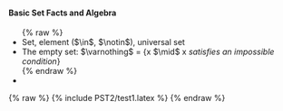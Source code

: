 ---
---
<h4>Basic Set Facts and Algebra</h4>
<ul>
    {% raw %}
    <li>Set, element ($\in$, $\notin$), universal set</li>
    <li>The empty set: $\varnothing$ = {x $\mid$ x <i>satisfies an impossible condition</i>}</li>
    {% endraw %}
    <li></li>
</ul>

{% raw %}
{% include PST2/test1.latex %}
{% endraw %}
